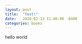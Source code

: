```yaml
---
layout: post
title:  "Test!"
date:   2020-02-13 11:06:06 -0400
categories: books
---
```

hello world